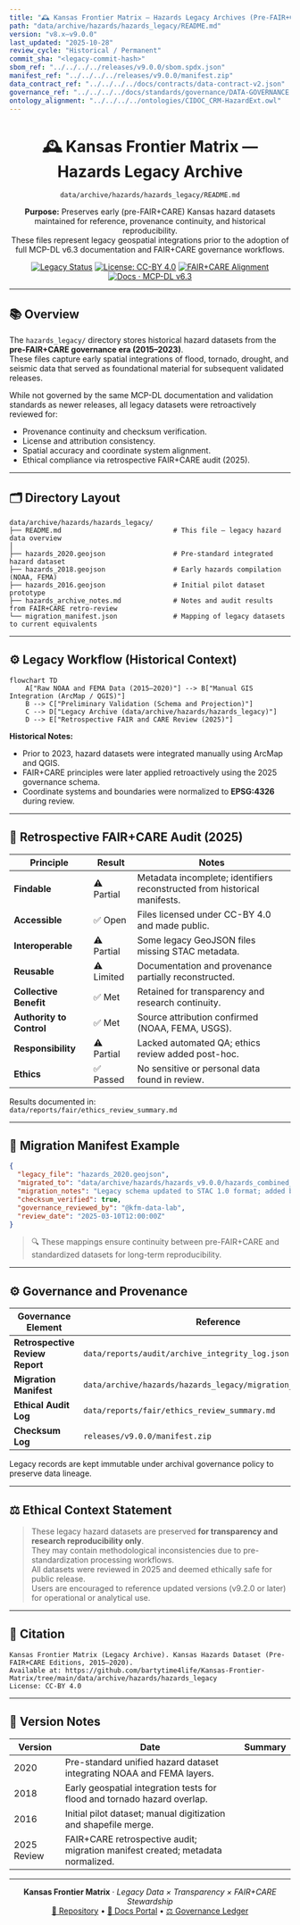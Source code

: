 ```yaml
---
title: "🕰️ Kansas Frontier Matrix — Hazards Legacy Archives (Pre-FAIR+CARE Era)"
path: "data/archive/hazards/hazards_legacy/README.md"
version: "v8.x–v9.0.0"
last_updated: "2025-10-28"
review_cycle: "Historical / Permanent"
commit_sha: "<legacy-commit-hash>"
sbom_ref: "../../../../releases/v9.0.0/sbom.spdx.json"
manifest_ref: "../../../../releases/v9.0.0/manifest.zip"
data_contract_ref: "../../../../docs/contracts/data-contract-v2.json"
governance_ref: "../../../../docs/standards/governance/DATA-GOVERNANCE.md"
ontology_alignment: "../../../../ontologies/CIDOC_CRM-HazardExt.owl"
---
```


<div align="center">

# 🕰️ Kansas Frontier Matrix — **Hazards Legacy Archive**
`data/archive/hazards/hazards_legacy/README.md`

**Purpose:** Preserves early (pre-FAIR+CARE) Kansas hazard datasets maintained for reference, provenance continuity, and historical reproducibility.  
These files represent legacy geospatial integrations prior to the adoption of full MCP-DL v6.3 documentation and FAIR+CARE governance workflows.

[![Legacy Status](https://img.shields.io/badge/Status-Legacy%20Preserved-grey)](../../../../docs/standards/governance/DATA-GOVERNANCE.md)
[![License: CC-BY 4.0](https://img.shields.io/badge/License-CC--BY%204.0-green)](../../../../LICENSE)
[![FAIR+CARE Alignment](https://img.shields.io/badge/FAIR%2BCARE-Retrospective%20Applied-yellow)](../../../../docs/standards/faircare-validation.md)
[![Docs · MCP-DL v6.3](https://img.shields.io/badge/Docs-MCP--DL%20v6.3-blue)](../../../../docs/architecture/repo-focus.md)

</div>

---

## 📚 Overview

The `hazards_legacy/` directory stores historical hazard datasets from the **pre-FAIR+CARE governance era (2015–2023)**.  
These files capture early spatial integrations of flood, tornado, drought, and seismic data that served as foundational material for subsequent validated releases.

While not governed by the same MCP-DL documentation and validation standards as newer releases, all legacy datasets were retroactively reviewed for:
- Provenance continuity and checksum verification.  
- License and attribution consistency.  
- Spatial accuracy and coordinate system alignment.  
- Ethical compliance via retrospective FAIR+CARE audit (2025).  

---

## 🗂️ Directory Layout

```plaintext
data/archive/hazards/hazards_legacy/
├── README.md                            # This file — legacy hazard data overview
│
├── hazards_2020.geojson                 # Pre-standard integrated hazard dataset
├── hazards_2018.geojson                 # Early hazards compilation (NOAA, FEMA)
├── hazards_2016.geojson                 # Initial pilot dataset prototype
├── hazards_archive_notes.md             # Notes and audit results from FAIR+CARE retro-review
└── migration_manifest.json              # Mapping of legacy datasets to current equivalents
```

---

## ⚙️ Legacy Workflow (Historical Context)

```mermaid
flowchart TD
    A["Raw NOAA and FEMA Data (2015–2020)"] --> B["Manual GIS Integration (ArcMap / QGIS)"]
    B --> C["Preliminary Validation (Schema and Projection)"]
    C --> D["Legacy Archive (data/archive/hazards/hazards_legacy)"]
    D --> E["Retrospective FAIR and CARE Review (2025)"]
```

**Historical Notes:**
- Prior to 2023, hazard datasets were integrated manually using ArcMap and QGIS.  
- FAIR+CARE principles were later applied retroactively using the 2025 governance schema.  
- Coordinate systems and boundaries were normalized to **EPSG:4326** during review.  

---

## 🧩 Retrospective FAIR+CARE Audit (2025)

| Principle | Result | Notes |
|------------|--------|-------|
| **Findable** | ⚠️ Partial | Metadata incomplete; identifiers reconstructed from historical manifests. |
| **Accessible** | ✅ Open | Files licensed under CC-BY 4.0 and made public. |
| **Interoperable** | ⚠️ Partial | Some legacy GeoJSON files missing STAC metadata. |
| **Reusable** | ⚠️ Limited | Documentation and provenance partially reconstructed. |
| **Collective Benefit** | ✅ Met | Retained for transparency and research continuity. |
| **Authority to Control** | ✅ Met | Source attribution confirmed (NOAA, FEMA, USGS). |
| **Responsibility** | ⚠️ Partial | Lacked automated QA; ethics review added post-hoc. |
| **Ethics** | ✅ Passed | No sensitive or personal data found in review. |

Results documented in:  
`data/reports/fair/ethics_review_summary.md`

---

## 🧾 Migration Manifest Example

```json
{
  "legacy_file": "hazards_2020.geojson",
  "migrated_to": "data/archive/hazards/hazards_v9.0.0/hazards_combined_2023.geojson",
  "migration_notes": "Legacy schema updated to STAC 1.0 format; added bounding box and license metadata.",
  "checksum_verified": true,
  "governance_reviewed_by": "@kfm-data-lab",
  "review_date": "2025-03-10T12:00:00Z"
}
```

> 🔍 These mappings ensure continuity between pre-FAIR+CARE and standardized datasets for long-term reproducibility.

---

## ⚙️ Governance and Provenance

| Governance Element | Reference |
|---------------------|------------|
| **Retrospective Review Report** | `data/reports/audit/archive_integrity_log.json` |
| **Migration Manifest** | `data/archive/hazards/hazards_legacy/migration_manifest.json` |
| **Ethical Audit Log** | `data/reports/fair/ethics_review_summary.md` |
| **Checksum Log** | `releases/v9.0.0/manifest.zip` |

Legacy records are kept immutable under archival governance policy to preserve data lineage.

---

## ⚖️ Ethical Context Statement

> These legacy hazard datasets are preserved **for transparency and research reproducibility only**.  
> They may contain methodological inconsistencies due to pre-standardization processing workflows.  
> All datasets were reviewed in 2025 and deemed ethically safe for public release.  
> Users are encouraged to reference updated versions (v9.2.0 or later) for operational or analytical use.

---

## 🧾 Citation

```text
Kansas Frontier Matrix (Legacy Archive). Kansas Hazards Dataset (Pre-FAIR+CARE Editions, 2015–2020).
Available at: https://github.com/bartytime4life/Kansas-Frontier-Matrix/tree/main/data/archive/hazards/hazards_legacy
License: CC-BY 4.0
```

---

## 🧾 Version Notes

| Version | Date | Summary |
|----------|------|----------|
| 2020 | Pre-standard unified hazard dataset integrating NOAA and FEMA layers. |
| 2018 | Early geospatial integration tests for flood and tornado hazard overlap. |
| 2016 | Initial pilot dataset; manual digitization and shapefile merge. |
| 2025 Review | FAIR+CARE retrospective audit; migration manifest created; metadata normalized. |

---

<div align="center">

**Kansas Frontier Matrix** · *Legacy Data × Transparency × FAIR+CARE Stewardship*  
[🔗 Repository](https://github.com/bartytime4life/Kansas-Frontier-Matrix) • [🧭 Docs Portal](../../../../docs/) • [⚖️ Governance Ledger](../../../../docs/standards/governance/)

</div>
